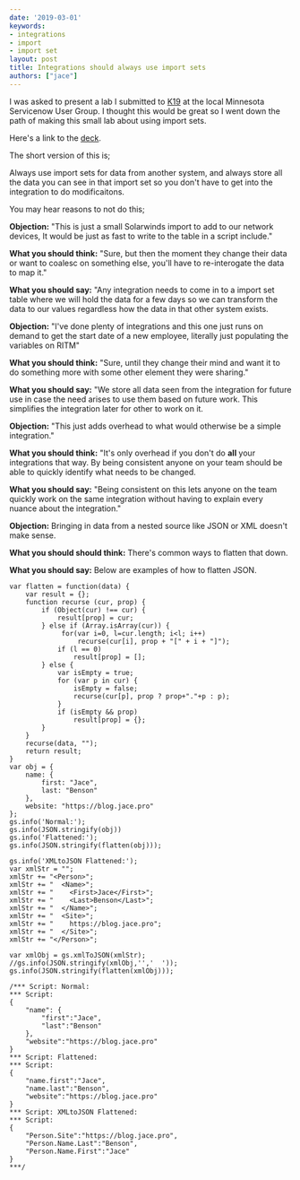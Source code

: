 ```yaml
---
date: '2019-03-01'
keywords:
- integrations
- import
- import set
layout: post
title: Integrations should always use import sets
authors: ["jace"]
---
```


I was asked to present a lab I submitted to
[K19](/post/2018-12-02-k19-proposals/) at the local Minnesota Servicenow
User Group. I thought this would be great so I went down the path of
making this small lab about using import sets.

Here's a link to the
[deck](https://sndevs.github.io/meetups/decks/integrate-faster-import-sets).

The short version of this is;

Always use import sets for data from another system, and always store
all the data you can see in that import set so you don't have to get
into the integration to do modificaitons.

You may hear reasons to not do this;

**Objection:** "This is just a small Solarwinds import to add to our
network devices, It would be just as fast to write to the table in a
script include."

**What you should think:** "Sure, but then the moment they change their
data or want to coalesc on something else, you'll have to re-interogate
the data to map it."

**What you should say:** \"Any integration needs to come in to a import
set table where we will hold the data for a few days so we can transform
the data to our values regardless how the data in that other system
exists.

**Objection:** "I've done plenty of integrations and this one just runs
on demand to get the start date of a new employee, literally just
populating the variables on RITM"

**What you should think:** "Sure, until they change their mind and want
it to do something more with some other element they were sharing."

**What you should say:** \"We store all data seen from the integration
for future use in case the need arises to use them based on future work.
This simplifies the integration later for other to work on it.

**Objection:** "This just adds overhead to what would otherwise be a
simple integration."

**What you should think:** \"It's only overhead if you don't do **all**
your integrations that way. By being consistent anyone on your team
should be able to quickly identify what needs to be changed.

**What you should say:** "Being consistent on this lets anyone on the
team quickly work on the same integration without having to explain
every nuance about the integration."

**Objection:** Bringing in data from a nested source like JSON or XML
doesn't make sense.

**What you should should think:** There's common ways to flatten that
down.

**What you should say:** Below are examples of how to flatten JSON.

``` {.js}
var flatten = function(data) {
    var result = {};
    function recurse (cur, prop) {
        if (Object(cur) !== cur) {
            result[prop] = cur;
        } else if (Array.isArray(cur)) {
             for(var i=0, l=cur.length; i<l; i++)
                 recurse(cur[i], prop + "[" + i + "]");
            if (l == 0)
                result[prop] = [];
        } else {
            var isEmpty = true;
            for (var p in cur) {
                isEmpty = false;
                recurse(cur[p], prop ? prop+"."+p : p);
            }
            if (isEmpty && prop)
                result[prop] = {};
        }
    }
    recurse(data, "");
    return result;
}
var obj = {
    name: {
        first: "Jace",
        last: "Benson"
    },
    website: "https://blog.jace.pro"
};
gs.info('Normal:');
gs.info(JSON.stringify(obj))
gs.info('Flattened:');
gs.info(JSON.stringify(flatten(obj)));

gs.info('XMLtoJSON Flattened:');
var xmlStr = "";
xmlStr += "<Person>";
xmlStr += "  <Name>";
xmlStr += "    <First>Jace</First>";
xmlStr += "    <Last>Benson</Last>";
xmlStr += "  </Name>";
xmlStr += "  <Site>";
xmlStr += "    https://blog.jace.pro";
xmlStr += "  </Site>";
xmlStr += "</Person>";

var xmlObj = gs.xmlToJSON(xmlStr);
//gs.info(JSON.stringify(xmlObj,'','  '));
gs.info(JSON.stringify(flatten(xmlObj)));

/*** Script: Normal:
*** Script: 
{
    "name": {
        "first":"Jace",
        "last":"Benson"
    },
    "website":"https://blog.jace.pro"
}
*** Script: Flattened:
*** Script: 
{
    "name.first":"Jace",
    "name.last":"Benson",
    "website":"https://blog.jace.pro"
}
*** Script: XMLtoJSON Flattened:
*** Script: 
{
    "Person.Site":"https://blog.jace.pro",
    "Person.Name.Last":"Benson",
    "Person.Name.First":"Jace"
}
***/
```
